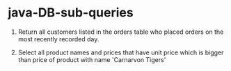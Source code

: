 # java-DB-sub-queries

1. Return all customers listed in the orders table who placed orders on the most recently recorded day. 

2. Select all product names and prices that have unit price which is bigger than price of product with name 'Carnarvon Tigers'

 
